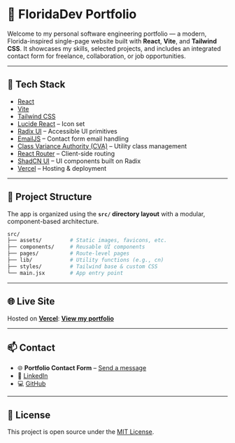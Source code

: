 # 🌴 FloridaDev Portfolio

Welcome to my personal software engineering portfolio — a modern, Florida-inspired single-page website built with **React**, **Vite**, and **Tailwind CSS**. It showcases my skills, selected projects, and includes an integrated contact form for freelance, collaboration, or job opportunities.

---

## 🚀 Tech Stack

* [React](https://reactjs.org/)
* [Vite](https://vitejs.dev/)
* [Tailwind CSS](https://tailwindcss.com/)
* [Lucide React](https://lucide.dev/) – Icon set
* [Radix UI](https://www.radix-ui.com/) – Accessible UI primitives
* [EmailJS](https://www.emailjs.com/) – Contact form email handling
* [Class Variance Authority (CVA)](https://cva.style/) – Utility class management
* [React Router](https://reactrouter.com/en/main) – Client-side routing
* [ShadCN UI](https://ui.shadcn.com/) – UI components built on Radix
* [Vercel](https://vercel.com/) – Hosting & deployment

---

## 📁 Project Structure

The app is organized using the **`src/` directory layout** with a modular, component-based architecture.

```bash
src/
├── assets/         # Static images, favicons, etc.
├── components/     # Reusable UI components
├── pages/          # Route-level pages
├── lib/            # Utility functions (e.g., cn)
├── styles/         # Tailwind base & custom CSS
└── main.jsx        # App entry point
```

---

## 🌐 Live Site

Hosted on [**Vercel**](https://vercel.com/):
**[View my portfolio](https://sherikafayson.com)** 

---

## 📫 Contact

* 🌐 **Portfolio Contact Form** – [Send a message](https://florida-dev.vercel.app/#contact)
* 💼 [LinkedIn](https://www.linkedin.com/in/sherika-fayson/)
* 💻 [GitHub](https://github.com/Sfayson1)

---

## 🪪 License

This project is open source under the [MIT License](LICENSE).
